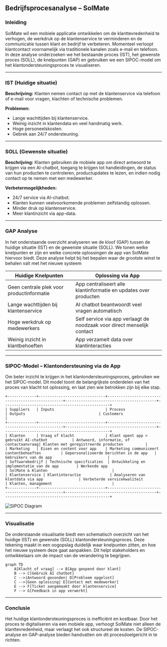 ## Bedrijfsprocesanalyse – SolMate

### Inleiding

SolMate wil een mobiele applicatie ontwikkelen om de klanttevredenheid te verhogen, de werkdruk op de klantenservice te verminderen en de communicatie tussen klant en bedrijf te verbeteren. Momenteel verloopt klantcontact voornamelijk via traditionele kanalen zoals e-mail en telefoon. In deze analyse onderzoeken we het bestaande proces (IST), het gewenste proces (SOLL), de knelpunten (GAP) en gebruiken we een SIPOC-model om het klantondersteuningsproces te visualiseren.

---

### IST (Huidige situatie)

**Beschrijving:** Klanten nemen contact op met de klantenservice via telefoon of e-mail voor vragen, klachten of technische problemen.

**Problemen:**

* Lange wachttijden bij klantenservice.
* Weinig inzicht in klantendata en veel handmatig werk.
* Hoge personeelskosten.
* Gebrek aan 24/7 ondersteuning.

---

### SOLL (Gewenste situatie)

**Beschrijving:** Klanten gebruiken de mobiele app om direct antwoord te krijgen via een AI-chatbot, toegang te krijgen tot handleidingen, de status van hun producten te controleren, productupdates te lezen, en indien nodig contact op te nemen met een medewerker.

**Verbetermogelijkheden:**

* 24/7 service via AI-chatbot.
* Klanten kunnen veelvoorkomende problemen zelfstandig oplossen.
* Minder druk op klantenservice.
* Meer klantinzicht via app-data.

---

### GAP Analyse
In het onderstaande overzicht analyseren we de kloof (GAP) tussen de huidige situatie (IST) en de gewenste situatie (SOLL). We tonen welke knelpunten er zijn en welke concrete oplossingen de app van SolMate hiervoor biedt. Deze analyse helpt bij het bepalen waar de grootste winst te behalen valt met het nieuwe systeem

| Huidige Knelpunten                        | Oplossing via App                                                       |
| ----------------------------------------- | ----------------------------------------------------------------------- |
| Geen centrale plek voor productinformatie | App centraliseert alle klantinformatie en updates over producten        |
| Lange wachttijden bij klantenservice      | AI chatbot beantwoordt veel vragen automatisch                          |
| Hoge werkdruk op medewerkers              | Self service via app verlaagt de noodzaak voor direct menselijk contact |
| Weinig inzicht in klantbehoeften          | App verzamelt data over klantinteracties                                |

---

### SIPOC-Model – Klantondersteuning via de App

Om beter inzicht te krijgen in het klantondersteuningsproces, gebruiken we het SIPOC-model. Dit model toont de belangrijkste onderdelen van het proces van klacht tot oplossing, en laat zien wie betrokken zijn bij elke stap.

```plaintext
+-------------+------------------------------+--------------------------------------------------+-----------------------------------------+------------------------------------------------+
| Suppliers   | Inputs                       | Process                                          | Outputs                                 | Customers                                      |
+-------------+------------------------------+--------------------------------------------------+-----------------------------------------+------------------------------------------------+
| Klanten     | Vraag of klacht              | Klant opent app > gebruikt AI-chatbot           | Antwoord, informatie, of contactaanvraag| Klanten met geregistreerde producten          |
| Marketing   | Eisen en content voor app    | Marketing communiceert contentbehoeften         | Gepersonaliseerde berichten in de app   | Gebruikers van de app                         |
| Softwarebedrijf | Technische specificaties  | Ontwikkeling en implementatie van de app        | Werkende app                            | SolMate & Klanten                             |
| Klantenservice | Klantinteractie             | Analyseren van klantdata via app                | Verbeterde servicekwaliteit             | Klanten, management                           |
+-------------+------------------------------+--------------------------------------------------+-----------------------------------------+------------------------------------------------+
```
![SIPOC Diagram](./RQ/SIPOC_diagram.png)


---

### Visualisatie
De onderstaande visualisatie biedt een schematisch overzicht van het huidige (IST) en gewenste (SOLL) klantondersteuningsproces. Deze tekening maakt in een oogopslag duidelijk waar knelpunten zitten, en hoe het nieuwe systeem deze gaat aanpakken. Dit helpt stakeholders en ontwikkelaars om de impact van de verandering te begrijpen.

```mermaid
graph TD
    A[Klacht of vraag] --> B[App geopend door klant]
    B --> C[Gebruik AI chatbot]
    C -->|Antwoord gevonden| D[Probleem opgelost]
    C -->|Geen oplossing| E[Contact met medewerker]
    E --> F[Ticket aangemaakt door klantenservice]
    F --> G[Feedback in app verwerkt]
```

---

### Conclusie

Het huidige klantondersteuningsproces is inefficiënt en kostbaar. Door het proces te digitaliseren via een mobiele app, verhoogt SolMate niet alleen de klanttevredenheid, maar verlaagt het ook structureel de kosten. De SIPOC-analyse en GAP-analyse bieden handvatten om dit procesdoelgericht in te richten.

